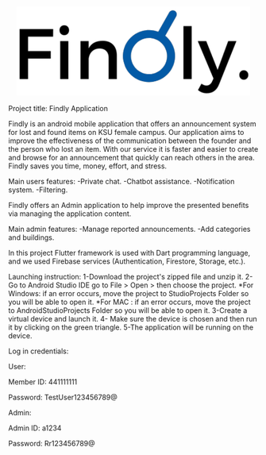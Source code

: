 <p align="center">
<img src="assets/FindlyBlue.png" alt="Findly logo" height="180">
</p>
Project title: Findly Application

Findly is an android mobile application that offers an announcement system for lost and found
items on KSU female campus. Our application aims to improve the effectiveness of the communication between
the founder and the person who lost an item. With our service it is faster and easier to create and browse 
for an announcement that quickly can reach others in the area. Findly saves you time, money, effort, and stress.

Main users features:
   -Private chat.
   -Chatbot assistance.
   -Notification system.
   -Filtering.

Findly offers an Admin application to help improve the presented benefits via managing the application content.

Main admin features:
   -Manage reported announcements.
   -Add categories and buildings.

In this project Flutter framework is used with Dart programming language, and we used Firebase services
(Authentication, Firestore, Storage, etc.).

Launching instruction:
1-Download the project's zipped file and unzip it.
2-Go to Android Studio IDE go to File > Open > then choose the project.
  *For Windows: if an error occurs, move the project to StudioProjects 
   Folder so you will be able to open it.
  *For MAC : if an error occurs, move the project to AndroidStudioProjects 
   Folder so you will be able to open it.
3-Create a virtual device and launch it.
4- Make sure the device is chosen and then run it by clicking on the green
   triangle.
5-The application will be running on the device.

Log in credentials:

<p align="left"> User:</p>
<p align="left"> Member ID: 441111111</p>
<p align="left"> Password: TestUser123456789@</p>

<p align="left"> Admin:</p>
<p align="left"> Admin ID: a1234</p>
<p align="left"> Password: Rr123456789@</p>
